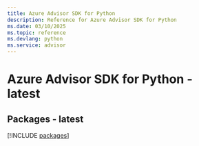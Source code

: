 ```yaml
---
title: Azure Advisor SDK for Python
description: Reference for Azure Advisor SDK for Python
ms.date: 03/10/2025
ms.topic: reference
ms.devlang: python
ms.service: advisor
---
```

# Azure Advisor SDK for Python - latest
## Packages - latest
[!INCLUDE [packages](advisor-index.md)]